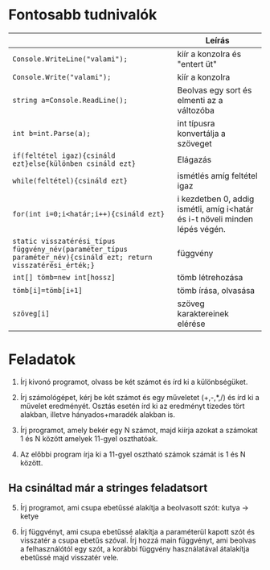 # Fontosabb tudnivalók

|    | Leírás |
|---|---|
| ```Console.WriteLine("valami");``` | kiír a konzolra és "entert üt" |
| ```Console.Write("valami");``` | kiír a konzolra |
| ```string a=Console.ReadLine();``` | Beolvas egy sort és elmenti az a változóba |
| ```int b=int.Parse(a);``` | int típusra konvertálja a szöveget |
| ```if(feltétel igaz){csináld ezt}else{különben csináld ezt}```| Elágazás |
| ```while(feltétel){csináld ezt}``` | ismétlés amíg feltétel igaz |
|```for(int i=0;i<határ;i++){csináld ezt}``` | i kezdetben 0, addig ismétli, amíg i<határ és i-t növeli minden lépés végén.|
|```static visszatérési_típus függvény_név(paraméter_típus paraméter_név){csináld ezt; return visszatérési_érték;}```| függvény |
|```int[] tömb=new int[hossz]``` | tömb létrehozása |
|```tömb[i]=tömb[i+1]``` | tömb írása, olvasása |
|```szöveg[i]```| szöveg karaktereinek elérése |

# Feladatok
1. Írj kivonó programot, olvass be két számot és írd ki a különbségüket.

2. Írj számológépet, kérj be két számot és egy műveletet (+,-,*,/) és írd ki a művelet eredményét.
Osztás esetén írd ki az eredményt tizedes tört alakban, illetve hányados+maradék alakban is.

3. Írj programot, amely bekér egy N számot, majd kiírja azokat a számokat 1 és N között amelyek 11-gyel oszthatóak.

4. Az előbbi program írja ki a 11-gyel osztható számok számát is 1 és N között.

## Ha csináltad már a stringes feladatsort

5. Írj programot, ami csupa ebetűssé alakítja a beolvasott szót: kutya -> ketye

6. Írj függvényt, ami csupa ebetűssé alakítja a paraméterül kapott szót és visszatér a csupa ebetűs szóval.
Írj hozzá main függvényt, ami beolvas a felhasználótól egy szót, a korábbi függvény használatával átalakítja ebetűssé majd visszatér vele.

